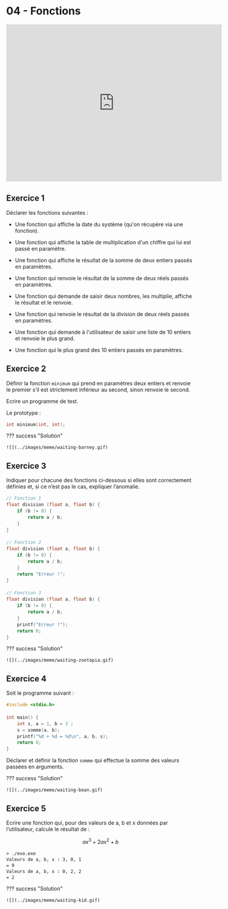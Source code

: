 # 04 - Fonctions

<iframe src="https://slides.com/redmo53/organiser-son-code/embed?style=light&byline=hidden&share=hidden" width="576" height="420" title="Organiser son code #1" scrolling="no" frameborder="0" webkitallowfullscreen mozallowfullscreen allowfullscreen></iframe>

## Exercice 1

Déclarer les fonctions suivantes :

+ Une fonction qui affiche la date du système (qu'on récupère via une fonction).

+ Une fonction qui affiche la table de multiplication d'un chiffre qui lui est passé en paramètre.

+ Une fonction qui affiche le résultat de la somme de deux entiers passés en paramètres.

+ Une fonction qui renvoie le résultat de la somme de deux réels passés en paramètres.

+ Une fonction qui demande de saisir deux nombres, les multiplie, affiche le résultat et le renvoie.

+ Une fonction qui renvoie le résultat de la division de deux réels passés en paramètres.

+ Une fonction qui demande à l'utilisateur de saisir une liste de 10 entiers et renvoie le plus grand.

+ Une fonction qui le plus grand des 10 entiers passés en paramètres.

## Exercice 2

Définir la fonction `minimum` qui prend en paramètres deux entiers et renvoie le premier s’il est strictement inférieur au second, sinon renvoie le second.

Ecrire un programme de test.

Le prototype :

```c
int minimum(int, int);
```

??? success "Solution"

    ![](../images/meme/waiting-barney.gif)

## Exercice 3

Indiquer pour chacune des fonctions ci-dessous si elles sont correctement définies et, si ce n’est pas le cas, expliquer l’anomalie.

```c
// Fonction 1
float division (float a, float b) {
    if (b != 0) {
        return a / b;
    }
}

// Fonction 2
float division (float a, float b) {
    if (b != 0) {
        return a / b;
    }
    return "Erreur !";
}

// Fonction 3
float division (float a, float b) {
    if (b != 0) {
        return a / b;
    }
    printf("Erreur !");
    return 0;
}

```

??? success "Solution"

    ![](../images/meme/waiting-zootopia.gif)

## Exercice 4

Soit le programme suivant :

```c
#include <stdio.h>

int main() {
    int s, a = 1, b = 3 ;
    s = somme(a, b);
    printf("%d + %d = %d\n", a, b, s);
    return 0;
}
```

Déclarer et définir la fonction `somme` qui effectue la somme des valeurs passées en arguments.

??? success "Solution"

    ![](../images/meme/waiting-bean.gif)    

## Exercice 5

Ecrire une fonction qui, pour des valeurs de a, b et x données par l’utilisateur, calcule le résultat de :

$$
ax^3 + 2 ax^2 + b
$$

```
> ./exo.exe
Valeurs de a, b, x : 3, 0, 1
= 9
Valeurs de a, b, x : 0, 2, 2
= 2
```

??? success "Solution"

    ![](../images/meme/waiting-kid.gif)

